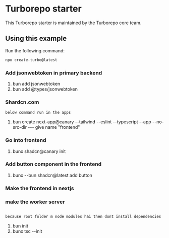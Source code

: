# Turborepo starter

This Turborepo starter is maintained by the Turborepo core team.

## Using this example

Run the following command:

```sh
npx create-turbo@latest
```



###  Add jsonwebtoken  in primary backend

1. bun add jsonwebtoken 
2. bun add @types/jsonwebtoken


### Shardcn.com 

```
below command run in the apps

```
1. bun create next-app@canary --tailwind --eslint --typescript --app --no-src-dir
--- give name  "frontend"

### Go into frontend 

1. bunx shadcn@canary init 

### Add button component in the frontend 

1. bunx --bun shadcn@latest add button


### Make the frontend  in nextjs 



### make the worker server

```

because root folder m node modules hai then dont install dependencies 

```

1. bun init 
2. bunx tsc --init